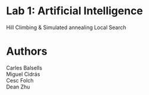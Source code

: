 # Lab 1: Artificial Intelligence

Hill Climbing & Simulated annealing Local Search

# Authors

Carles Balsells  
Miguel Cidrás  
Cesc Folch  
Dean Zhu  
